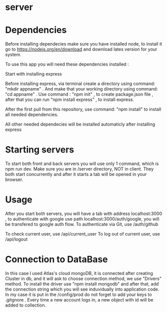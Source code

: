 # server
 
# Dependencies

Before installing dependecies make sure you have installed node, to install it go to https://nodejs.org/en/download   and download lates version for your system.


To use this app you will need these dependencies installed :

 
Start with installing express 

Before installing express, via terminal create a directory using command: "mkdir appname"  .  And make that your working directory using command: "cd appname" .
Use command : "npm init"  ,  to create package.json file  , after that you can run "npm install express" , to install express.

After the first pull from this repository, use command: "npm install" to install all needed dependencies.

All other needed dependecies will be installed automaticly after installing express



# Starting servers

To start both front and back servers you will use only 1 command, which is npm run dev.  Make sure you are in /server directory, NOT in client.
They both start concurrently and after it starts a tab will be opened in your browser.

# Usage

After you start both servers, you will have a tab with address localhost:3000 , to authenticate with google use path localhost:3000/auth/google, you will be transfered to google auth flow. To authenticate via Git, use /auth/github 

To check current user, use /api/current_user 
To log out of current user, use /api/logout


# Connection to DataBase

In this case I used Atlas's cloud mongoDB, it is connected after creating Cluster in db, and it will ask to choose connection method, we use "Drivers" method. To install the driver use  "npm install mongodb" and after that, add the connection string which you will see induvidually into application code. In my case it is put in the /config/prod do not forget to add your keys to .gitgnore . Every time a new account logs in, a new object with id will be added to collection.   

